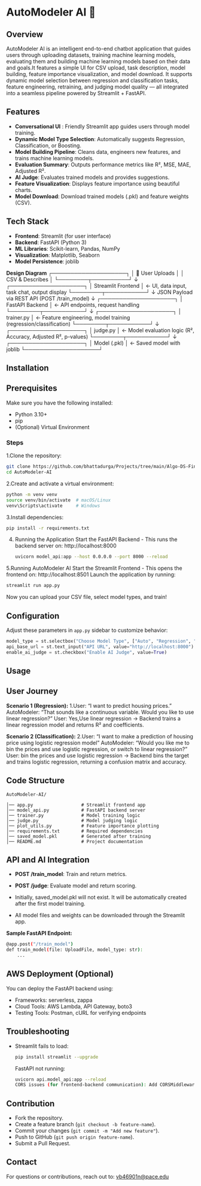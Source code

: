 # AutoModeler AI 🤖

## Overview
AutoModeler AI is an intelligent end-to-end chatbot application that guides users through uploading datasets, training machine learning models, evaluating them and building machine learning models based on their data and goals.It features a simple UI for CSV upload, task description, model building, feature importance visualization, and model download.
It supports dynamic model selection between regression and classification tasks, feature engineering, retraining, and judging model quality — all integrated into a seamless pipeline powered by Streamlit + FastAPI.

## Features
- **Conversational UI** : Friendly Streamlit app guides users through model training.
- **Dynamic Model Type Selection**: Automatically suggests Regression, Classification, or Boosting.
- **Model Building Pipeline**: Cleans data, engineers new features, and trains machine learning models.
- **Evaluation Summary**: Outputs performance metrics like R², MSE, MAE, Adjusted R².
- **AI Judge**: Evaluates trained models and provides suggestions.
- **Feature Visualization**: Displays feature importance using beautiful charts.
- **Model Download**: Download trained models (.pkl) and feature weights (CSV).

## Tech Stack
- **Frontend**: Streamlit (for user interface)
- **Backend**: FastAPI (Python 3)
- **ML Libraries**: Scikit-learn, Pandas, NumPy
- **Visualization**: Matplotlib, Seaborn
- **Model Persistence**: joblib

**Design Diagram**
           ┌────────────────────┐
           │   🧑 User Uploads  │
           │   CSV & Describes │
           └────────┬──────────┘
                    ↓
         ┌────────────────────┐
         │ Streamlit Frontend │   ← UI, data input, task chat, output display
         └────────┬───────────┘
                  ↓
     JSON Payload via REST API (POST /train_model)
                  ↓
         ┌────────────────────┐
         │  FastAPI Backend   │   ← API endpoints, request handling
         └────────┬───────────┘
                  ↓
         ┌────────────────────┐
         │    trainer.py      │   ← Feature engineering, model training (regression/classification)
         └────────┬───────────┘
                  ↓
         ┌────────────────────┐
         │     judge.py       │   ← Model evaluation logic (R², Accuracy, Adjusted R², p-values)
         └────────┬───────────┘
                  ↓
         ┌────────────────────┐
         │   Model (.pkl)     │   ← Saved model with joblib
         └────────────────────┘


## Installation
## Prerequisites
Make sure you have the following installed:
- Python 3.10+
- pip
- (Optional) Virtual Environment

### Steps
1.Clone the repository:
  ```sh
  git clone https://github.com/bhattadurga/Projects/tree/main/Algo-DS-FinalProject/AutoModeler-AI
  cd AutoModeler-AI
  ```
2.Create and activate a virtual environment:
  ```sh
  python -m venv venv
  source venv/bin/activate  # macOS/Linux
  venv\Scripts\activate     # Windows
  ```
3.Install dependencies:
  ```sh
  pip install -r requirements.txt
  ```
4. Running the Application
   Start the FastAPI Backend - This runs the backend server on: http://localhost:8000
   ```sh
   uvicorn model_api:app --host 0.0.0.0 --port 8000 --reload
   ```  
5.Running AutoModeler AI
  Start the Streamlit Frontend - This opens the frontend on: http://localhost:8501
  Launch the application by running:
  ```sh
  streamlit run app.py
  ```
Now you can upload your CSV file, select model types, and train!

## Configuration
Adjust these parameters in `app.py` sidebar to customize behavior:
```python
model_type = st.selectbox("Choose Model Type", ["Auto", "Regression", "Classification"])
api_base_url = st.text_input("API URL", value="http://localhost:8000")
enable_ai_judge = st.checkbox("Enable AI Judge", value=True)
```

## Usage
## User Journey
**Scenario 1 (Regression):**
1.User: “I want to predict housing prices.”
AutoModeler: “That sounds like a continuous variable. Would you like to use linear regression?”
User: Yes,Use linear regression
→ Backend trains a linear regression model and returns R² and coefficients.

**Scenario 2 (Classification):**
2.User: “I want to make a prediction of housing price using logistic regression model”
AutoModeler: “Would you like me to bin the prices and use logistic regression, or switch to linear regression?”
User: bin the prices and use logistic regression
→ Backend bins the target and trains logistic regression, returning a confusion matrix and accuracy.

## Code Structure
```
AutoModeler-AI/

│── app.py                  # Streamlit frontend app
│── model_api.py            # FastAPI backend server
│── trainer.py              # Model training logic
│── judge.py                # Model judging logic
│── plot_utils.py           # Feature importance plotting
│── requirements.txt        # Required dependencies
│── saved_model.pkl         # Generated after training
│── README.md               # Project documentation

```

## API and AI Integration

- **POST /train_model**: Train and return metrics.

- **POST /judge**: Evaluate model and return scoring.

- Initially, saved_model.pkl will not exist.
It will be automatically created after the first model training.

- All model files and weights can be downloaded through the Streamlit app.

**Sample FastAPI Endpoint:**
```sh
@app.post("/train_model")
def train_model(file: UploadFile, model_type: str):
    ...
```

## AWS Deployment (Optional)
You can deploy the FastAPI backend using:
- Frameworks: serverless, zappa
- Cloud Tools: AWS Lambda, API Gateway, boto3
- Testing Tools: Postman, cURL for verifying endpoints

## Troubleshooting
- Streamlit fails to load:
  ```sh
  pip install streamlit --upgrade
  ```
  FastAPI not running:
  ```sh
  uvicorn api.model_api:app --reload
  CORS issues (for frontend-backend communication): Add CORSMiddleware in model_api.py.
  ```

## Contribution
- Fork the repository.
- Create a feature branch (`git checkout -b feature-name`).
- Commit your changes (`git commit -m "Add new feature"`).
- Push to GitHub (`git push origin feature-name`).
- Submit a Pull Request.

## Contact
For questions or contributions, reach out to: vb46901n@pace.edu
